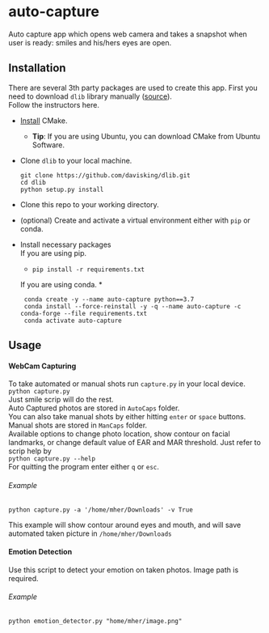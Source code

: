 # auto-capture
Auto capture app which opens web camera and takes a snapshot when user is ready: smiles and his/hers eyes are open.


## Installation

There are several 3th party packages are used to create this app. First you need to download `dlib` library manually ([source](https://gist.github.com/ageitgey/629d75c1baac34dfa5ca2a1928a7aeaf)). <br> Follow the instructors here.<br>
*  [Install](https://cgold.readthedocs.io/en/latest/first-step/installation.html) CMake.
    * **Tip**: If you are using Ubuntu, you can download CMake from Ubuntu Software.
*   Clone `dlib` to your local machine.   
    ```
    git clone https://github.com/davisking/dlib.git
    cd dlib
    python setup.py install
    ``` 

*   Clone this repo to your working directory.
*   (optional) Create and activate a virtual environment either with `pip` or conda.
*   Install necessary packages <br>
    If you are using pip.
    * `pip install -r requirements.txt`
    
    If you are using conda.
    * 
    ```
     conda create -y --name auto-capture python==3.7
     conda install --force-reinstall -y -q --name auto-capture -c conda-forge --file requirements.txt
     conda activate auto-capture
    ```



## Usage
#### WebCam Capturing
To take automated or manual shots run `capture.py` in your local device. <br>
`python capture.py`<br>
Just smile scrip will do the rest.<br>
Auto Captured photos are stored in `AutoCaps` folder. <br>
You can also take manual shots by either hitting `enter` or `space` buttons. Manual shots are stored in `ManCaps` folder.<br>
Available options to change photo location, show contour on facial landmarks, or change default value of 
EAR and MAR threshold. Just refer to scrip help by <br>
```python capture.py --help``` <br>
For quitting the program enter either `q` or `esc`.

###### Example 
```buildoutcfg
python capture.py -a '/home/mher/Downloads' -v True
```
This example will show contour around eyes and mouth, and will save automated taken picture in `/home/mher/Downloads`
#### Emotion Detection
Use this script to detect your emotion on taken photos. Image path is required.<br>
###### Example 
```buildoutcfg
python emotion_detector.py "home/mher/image.png"
```

